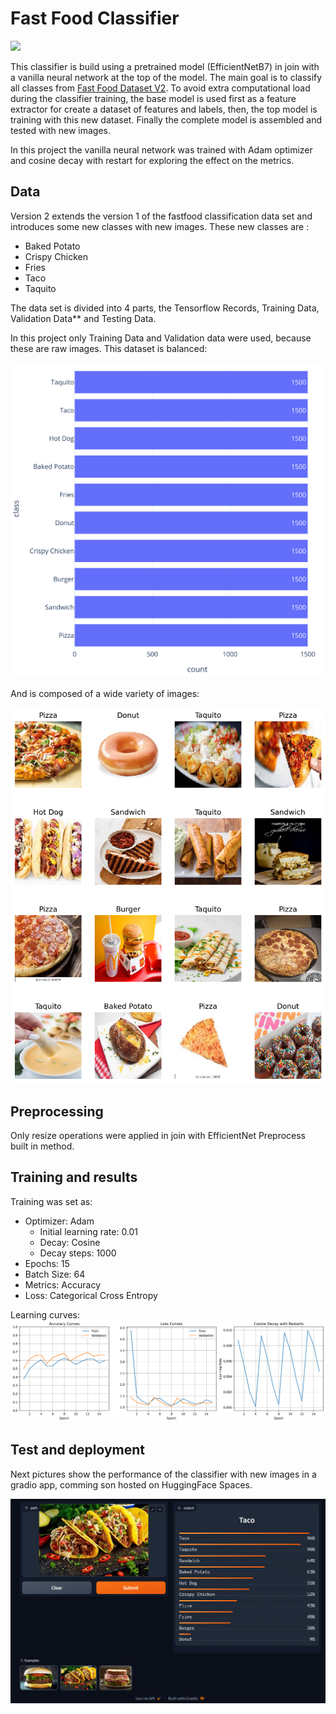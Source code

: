 # Fast Food Classifier

![](https://th.bing.com/th/id/R.c8538bf4b9ae9251fd927508d1eb1577?rik=2rQn51Wr4E9TEw&pid=ImgRaw&r=0)

This classifier is build using a pretrained model (EfficientNetB7) in join with a vanilla neural network at the top of the model. The main goal is to classify all classes from [Fast Food Dataset V2](https://www.kaggle.com/datasets/utkarshsaxenadn/fast-food-classification-dataset). To avoid extra computational load during the classifier training, the base model is used first as a feature extractor for create a dataset of features and labels, then, the top model is training with this new dataset. Finally the complete model is assembled and tested with new images.

In this project the vanilla neural network was trained with Adam optimizer and cosine decay with restart for exploring the effect on the metrics.

## Data
Version 2 extends the version 1 of the fastfood classification data set and introduces some new classes with new images. These new classes are :

- Baked Potato
- Crispy Chicken
- Fries
- Taco
- Taquito

The data set is divided into 4 parts, the Tensorflow Records, Training Data, Validation Data** and Testing Data.

In this project only Training Data and Validation data were used, because these are raw images. This dataset is balanced:

![](reports/image.png)

And is composed of a wide variety of images:

![](reports/batch.png)

## Preprocessing
Only resize operations were applied in join with EfficientNet Preprocess built in method.

## Training and results
Training was set as:
- Optimizer: Adam
    - Initial learning rate: 0.01
    - Decay: Cosine
    - Decay steps: 1000
- Epochs: 15
- Batch Size: 64
- Metrics: Accuracy
- Loss: Categorical Cross Entropy

Learning curves:
![](reports/metrics.png)
## Test and deployment
Next pictures show the performance of the classifier with new images in a gradio app, comming son hosted on HuggingFace Spaces.

![](reports/gradioapp.png)